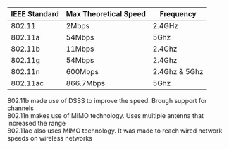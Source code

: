 | IEEE Standard | Max Theoretical Speed | Frequency     |
| ------------- | --------------------- | ------------- |
| 802.11        | 2Mbps                 | 2.4GHz        |
| 802.11a       | 54Mbps                | 5Ghz          |
| 802.11b       | 11Mbps                | 2.4Ghz        |
| 802.11g       | 54Mbps                | 2.4Ghz        |
| 802.11n       | 600Mbps               | 2.4Ghz & 5Ghz |
| 802.11ac      | 866.7Mbps             | 5Ghz          |

802.11b made use of DSSS to improve the speed. Brough support for channels  
802.11n makes use of MIMO technology. Uses multiple antenna that increased the range  
802.11ac also uses MIMO technology. It was made to reach wired network speeds on wireless networks
